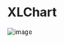 # XLChart

![image](https://github.com/aimsgmiss/XLChart/blob/master/XLChart/XLChartClient/ScreenShots/XLPieChart.gif
)
